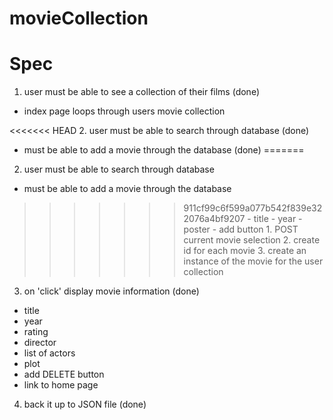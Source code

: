 # movieCollection

# Spec
1. user must be able to see a collection of their films               (done)
  - index page loops through users movie collection

<<<<<<< HEAD
2. user must be able to search through database                       (done)
  - must be able to add a movie through the database                  (done)
=======
2. user must be able to search through database
  - must be able to add a movie through the database
>>>>>>> 911cf99c6f599a077b542f839e322076a4bf9207
    - title
    - year
    - poster 
    - add button
        1. POST current movie selection
        2. create id for each movie
        3. create an instance of the movie for the user collection

3. on 'click' display movie information                               (done)
  - title
  - year
  - rating 
  - director
  - list of actors
  - plot
  - add DELETE button
  - link to home page

4. back it up to JSON file                                            (done)
